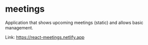 # meetings

Application that shows upcoming meetings (static) and allows basic management.

Link: https://react-meetings.netlify.app
